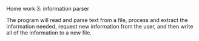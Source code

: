 
Home work 3: information parser 

The program will read and parse text
from a file, process and extract the information needed, request new information from the user,
and then write all of the information to a new file.
